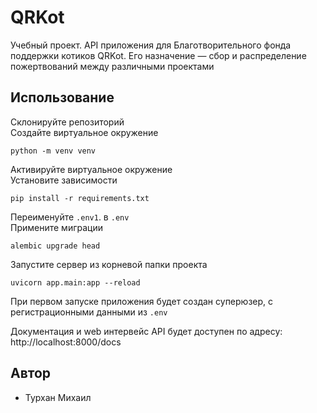 # QRKot
Учебный проект. API приложения для Благотворительного фонда поддержки котиков QRKot. 
Его назначение — сбор и распределение пожертвований между различными проектами

## Использование
Склонируйте репозиторий  
Создайте виртуальное окружение 
```
python -m venv venv
```
Активируйте виртуальное окружение  
Установите зависимости 
```
pip install -r requirements.txt
```
Переименуйте  `.env1`. в  `.env`  
Примените миграции
```
alembic upgrade head
```
Запустите сервер из корневой папки проекта
```
uvicorn app.main:app --reload
```
При первом запуске приложения будет создан суперюзер, с регистрационными данными из `.env`  

Документация и web интервейс API будет доступен по адресу: http://localhost:8000/docs

## Автор
- Турхан Михаил
